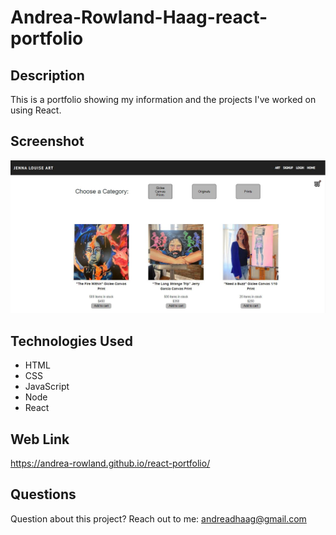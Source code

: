 # Andrea-Rowland-Haag-react-portfolio

## Description
This is a portfolio showing my information and the projects I've worked on using React.

## Screenshot
![andrea-rowland-haag-react-portfolio](./src/assets/Website%20Screenshot.JPG)

## Technologies Used
* HTML
* CSS
* JavaScript
* Node
* React

## Web Link
https://andrea-rowland.github.io/react-portfolio/

## Questions
Question about this project? Reach out to me:
andreadhaag@gmail.com

